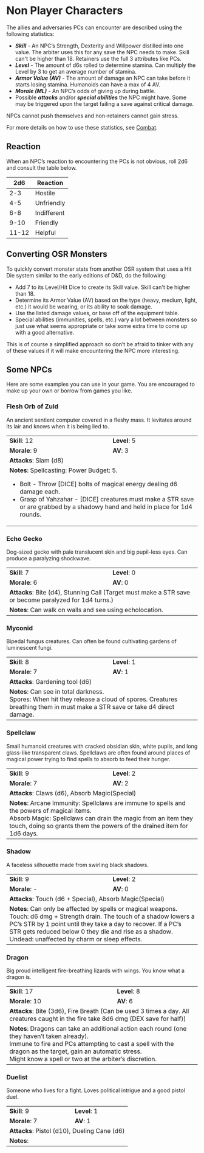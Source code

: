 # Non Player Characters
The allies and adversaries PCs can encounter are described using the following statistics:
- ***Skill*** - An NPC’s Strength, Dexterity and Willpower distilled into one value. The arbiter uses this for any save the NPC needs to make. Skill can't be higher than 18. Retainers use the full 3 attributes like PCs.
- ***Level*** - The amount of d6s rolled to determine stamina. Can multiply the Level by 3 to get an average number of stamina.
- ***Armor Value (AV)*** - The amount of damage an NPC can take before it starts losing stamina. Humanoids can have a max of 4 AV.
- ***Morale (ML)*** - An NPC’s odds of giving up during battle.
- Possible ***attacks*** and/or ***special abilities*** the NPC might have. Some may be triggered upon the target failing a save against critical damage.

NPCs cannot push themselves and non-retainers cannot gain stress.

For more details on how to use these statistics, see [Combat](how-to-play.md#combat).
## Reaction
When an NPC’s reaction to encountering the PCs is not obvious, roll 2d6 and consult the table below.

| 2d6   | Reaction    |
| ----- | ----------- |
| 2-3   | Hostile     |
| 4-5   | Unfriendly  |
| 6-8   | Indifferent |
| 9-10  | Friendly    |
| 11-12 | Helpful     |

## Converting OSR Monsters
To quickly convert monster stats from another OSR system that uses a Hit Die system similar to the early editions of D&D, do the following:
- Add 7 to its Level/Hit Dice to create its Skill value. Skill can't be higher than 18.
- Determine its Armor Value (AV) based on the type (heavy, medium, light, etc.) it would be wearing, or its ability to soak damage.
- Use the listed damage values, or base off of the equipment table.
- Special abilities (immunities, spells, etc.) vary a lot between monsters so just use what seems appropriate or take some extra time to come up with a good alternative.

This is of course a simplified approach so don’t be afraid to tinker with any of these values if it will make encountering the NPC more interesting.
## Some NPCs
Here are some examples you can use in your game. You are encouraged to make up your own or borrow from games you like.
### Flesh Orb of Zuld
An ancient sentient computer covered in a fleshy mass. It levitates around its lair and knows when it is being lied to.
<table>
<tr><td><b>Skill</b>: 12</td><td><b>Level</b>: 5</td></tr>
<tr><td><b>Morale</b>: 9</td><td><b>AV</b>: 3</td></tr>
<tr><td colspan="2"><b>Attacks</b>: Slam (d8)</td></tr>
<tr><td colspan="2"><b>Notes</b>: Spellcasting: Power Budget: 5.
<br />
<ul>
    <li>Bolt - Throw [DICE] bolts of magical energy dealing d6 damage each.</li>
    <li>Grasp of Yahzahar - [DICE] creatures must make a STR save or are grabbed by a shadowy hand and held in place for 1d4 rounds.</li>
</ul>
</td></tr>
</table>

### Echo Gecko
Dog-sized gecko with pale translucent skin and big pupil-less eyes. Can produce a paralyzing shockwave.
<table>
<tr><td><b>Skill</b>: 7</td><td><b>Level</b>: 0</td></tr>
<tr><td><b>Morale</b>: 6</td><td><b>AV</b>: 0</td></tr>
<tr><td colspan="2"><b>Attacks</b>: Bite (d4), Stunning Call (Target must make a STR save or become paralyzed for 1d4 turns.)</td></tr>
<tr><td colspan="2"><b>Notes</b>: Can walk on walls and see using echolocation.</td></tr>
</table>

### Myconid
Bipedal fungus creatures. Can often be found cultivating gardens of luminescent fungi.
<table>
<tr><td><b>Skill</b>: 8</td><td><b>Level</b>: 1</td></tr>
<tr><td><b>Morale</b>: 7</td><td><b>AV</b>: 1</td></tr>
<tr><td colspan="2"><b>Attacks</b>: Gardening tool (d6)</td></tr>
<tr><td colspan="2"><b>Notes</b>: Can see in total darkness.
<br />
Spores: When hit they release a cloud of spores. Creatures breathing them in must make a STR save or take d4 direct damage.</td></tr>
</table>

### Spellclaw
Small humanoid creatures with cracked obsidian skin, white pupils, and long glass-like transparent claws. Spellclaws are often found around places of magical power trying to find spells to absorb to feed their hunger.
<table>
<tr><td><b>Skill</b>: 9</td><td><b>Level</b>: 2</td></tr>
<tr><td><b>Morale</b>: 7</td><td><b>AV</b>: 2</td></tr>
<tr><td colspan="2"><b>Attacks</b>: Claws (d6), Absorb Magic(Special)</td></tr>
<tr><td colspan="2"><b>Notes</b>: Arcane Immunity: Spellclaws are immune to spells and the powers of magical items.
<br />
Absorb Magic: Spellclaws can drain the magic from an item they touch, doing so grants them the powers of the drained item for 1d6 days.</td></tr>
</table>

### Shadow
A faceless silhouette made from swirling black shadows.
<table>
<tr><td><b>Skill</b>: 9</td><td><b>Level</b>: 2</td></tr>
<tr><td><b>Morale</b>: -</td><td><b>AV</b>: 0</td></tr>
<tr><td colspan="2"><b>Attacks</b>: Touch (d6 + Special), Absorb Magic(Special)</td></tr>
<tr><td colspan="2"><b>Notes</b>: Can only be affected by spells or magical weapons.
<br />
Touch: d6 dmg + Strength drain. The touch of a shadow lowers a PC’s STR by 1 point until they take a day to recover. If a PC’s STR gets reduced below 0 they die and rise as a shadow.
<br />
Undead: unaffected by charm or sleep effects.</td></tr>
</table>

### Dragon
Big proud intelligent fire-breathing lizards with wings. You know what a dragon is.
<table>
<tr><td><b>Skill</b>: 17</td><td><b>Level</b>: 8</td></tr>
<tr><td><b>Morale</b>: 10</td><td><b>AV</b>: 6</td></tr>
<tr><td colspan="2"><b>Attacks</b>: Bite (3d6),  Fire Breath (Can be used 3 times a day. All creatures caught in the fire take 8d6 dmg (DEX save for half))</td></tr>
<tr><td colspan="2"><b>Notes</b>: Dragons can take an additional action each round (one they haven’t taken already).
<br />
Immune to fire and PCs attempting to cast a spell with the dragon as the target, gain an automatic stress.
<br />
Might know a spell or two at the arbiter’s discretion.</td></tr>
</table>

### Duelist
Someone who lives for a fight. Loves political intrigue and a good pistol duel.
<table>
<tr><td><b>Skill</b>: 9</td><td><b>Level</b>: 1</td></tr>
<tr><td><b>Morale</b>: 7</td><td><b>AV</b>: 1</td></tr>
<tr><td colspan="2"><b>Attacks</b>: Pistol (d10), Dueling Cane (d6)</td></tr>
<tr><td colspan="2"><b>Notes</b>: </td></tr>
</table>
